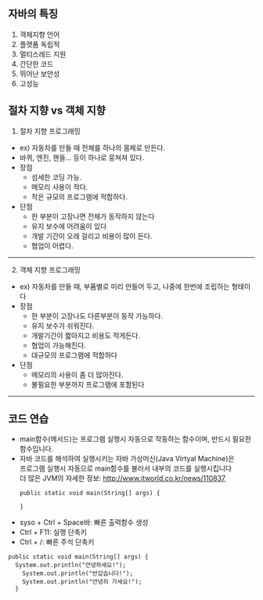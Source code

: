 ## 자바의 특징
1. 객체지향 언어
2. 플랫폼 독립적
3. 멀티스레드 지원
4. 간단한 코드
5. 뛰어난 보안성
6. 고성능


## 절차 지향 vs 객체 지향
1. 절차 지향 프로그래밍
- ex) 자동차를 만들 때 전체를 하나의 몸체로 만든다.
- 바퀴, 엔진, 핸들... 등이 하나로 뭉쳐져 있다.
- 장점
  - 섬세한 코딩 가능.
  - 메모리 사용이 적다.
  - 작은 규모의 프로그램에 적합하다.
- 단점
  - 한 부분이 고장나면 전체가 동작하지 않는다
  - 유지 보수에 어려움이 있다
  - 개발 기간이 오래 걸리고 비용이 많이 든다.
  - 협업이 어렵다.
***
2. 객체 지향 프로그래밍
- ex) 자동차를 만들 때, 부품별로 미리 만들어 두고, 나중에 한번에 조립하는 형태이다
- 장점
  - 한 부분이 고장나도 다른부분이 동작 가능하다.
  - 유지 보수가 쉬워진다.
  - 개발기간이 짧아지고 비용도 적게든다.
  - 협업이 가능해진다.
  - 대규모의 프로그램에 적합하다
- 단점
  - 메모리의 사용이 좀 더 많아진다.
  - 불필요한 부분까지 프로그램에 포함된다
***
## 코드 연습
- main함수(메서드)는 프로그램 실행시 자동으로 작동하는 함수이며, 반드시 필요한 함수입니다.
- 자바 코드를 해석하여 실행시키는 자바 가상머신(Java Virtyal Machine)은  
  프로그램 실행시 자동으로 main함수를 불러서 내부의 코드를 실행시킵니다  
  더 많은 JVM의 자세한 정보: <http://www.itworld.co.kr/news/110837>
  ```
  public static void main(String[] args) {
  
  }
  ```
- syso + Ctrl + Space바: 빠른 출력함수 생성
- Ctrl + F11: 실행 단축키
- Ctrl + /: 빠른 주석 단축키
```
public static void main(String[] args) {
  System.out.println("안녕하세요!");
	System.out.println("반갑습니다!");
	System.out.println("안녕히 가세요!");
  }
```








